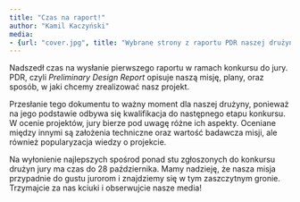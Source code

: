 ```yaml
---
title: "Czas na raport!"
author: "Kamil Kaczyński"
media:
- {url: "cover.jpg", title: "Wybrane strony z raportu PDR naszej drużyny"}
---
```


Nadszedł czas na wysłanie pierwszego raportu w ramach konkursu do jury. PDR, czyli *Preliminary Design Report* opisuje naszą misję, plany, oraz sposób, w jaki chcemy zrealizować nasz projekt.

Przesłanie tego dokumentu to ważny moment dla naszej drużyny, ponieważ na jego podstawie odbywa się kwalifikacja do następnego etapu konkursu. W ocenie projektów, jury bierze pod uwagę różne ich aspekty. Oceniane między innymi są założenia techniczne oraz wartość badawcza misji, ale również popularyzacja wiedzy o projekcie.

Na wyłonienie najlepszych spośrod ponad stu zgłoszonych do konkursu drużyn jury ma czas do 28 października. Mamy nadzieję, że nasza misja przypadnie do gustu jurorom i znajdziemy się w tym zaszczytnym gronie. Trzymajcie za nas kciuki i obserwujcie nasze media!
